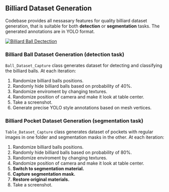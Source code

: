 ## Billiard Dataset Generation

Codebase provides all nessasary features for quality billiard dataset generation, that is suitable for both **detection** or **segmentation** tasks. The generated annotations are in YOLO format.

[![Billiard Ball Dectection](https://github.com/user-attachments/assets/f765c8d9-ba9d-41a3-ba2d-011e4d5b949a)](https://github.com/user-attachments/assets/f765c8d9-ba9d-41a3-ba2d-011e4d5b949a)


### Billiard Ball Dataset Generation (detection task)

`Ball_Dataset_Capture` class generates dataset for detecting and classifying the billiard balls.
At each iteration:

1. Randomize billiard balls positions.
2. Randomly hide billiard balls based on probability of 40%.
3. Randomize enviroment by changing textures.
4. Randomize position of camera and make it look at table center.
5. Take a screenshot.
6. Generate precise YOLO style annotations based on mesh vertices.

### Billiard Pocket Dataset Generation (segmentation task)

`Table_Dataset_Capture` class generates dataset of pockets with regular images in one folder and segmentation masks in the other.
At each iteration:

1. Randomize billiard balls positions.
2. Randomly hide billiard balls based on probability of 80%.
3. Randomize enviroment by changing textures.
4. Randomize position of camera and make it look at table center.
5. **Switch to segmentation material.**
6. **Capture segmentation mask.**
7. **Restore original materials.**
8. Take a screenshot.
